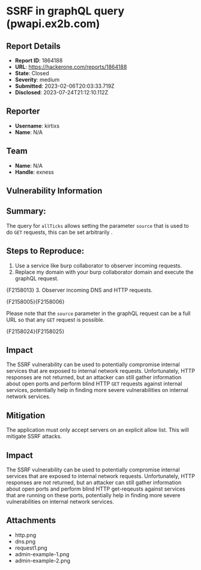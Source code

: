 # SSRF in graphQL query (pwapi.ex2b.com)

## Report Details
- **Report ID**: 1864188
- **URL**: https://hackerone.com/reports/1864188
- **State**: Closed
- **Severity**: medium
- **Submitted**: 2023-02-06T20:03:33.719Z
- **Disclosed**: 2023-07-24T21:12:10.112Z

## Reporter
- **Username**: kirtixs
- **Name**: N/A

## Team
- **Name**: N/A
- **Handle**: exness

## Vulnerability Information
## Summary:
The query for `allTicks` allows setting the parameter `source` that is used to do `GET` requests,  this can be set arbitrarily .

## Steps to Reproduce:

  1. Use a service like burp collaborator to observer incoming requests. 
  2. Replace my domain with your burp collaborator domain and execute the graphQL request.

{F2158013}
  3. Observer incoming DNS and HTTP requests.

{F2158005}{F2158006}

Please note that the `source` parameter in the graphQL request can be a full URL so that any `GET` request is possible.

{F2158024}{F2158025}



## Impact
The SSRF vulnerability can be used to potentially compromise internal services that are exposed to internal network requests. Unfortunately, HTTP responses are not returned,  but an attacker can still gather information about open ports and perform blind HTTP `GET` requests against internal services, potentially help in finding more severe vulnerabilities on internal network services.

## Mitigation
The application must only accept servers on an explicit allow list. This will mitigate SSRF attacks.

## Impact

The SSRF vulnerability can be used to potentially compromise internal services that are exposed to internal network requests. Unfortunately, HTTP responses are not returned,  but an attacker can still gather information about open ports and perform blind HTTP get-reqeusts against services that are running on these ports, potentially help in finding more severe vulnerabilities on internal network services.

## Attachments
- http.png
- dns.png
- request1.png
- admin-example-1.png
- admin-example-2.png
